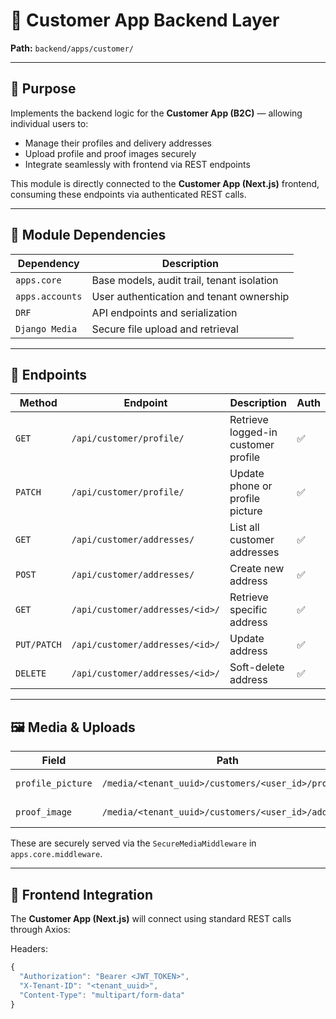 # 🚚 Customer App Backend Layer

**Path:** `backend/apps/customer/`

---

## 🎯 Purpose

Implements the backend logic for the **Customer App (B2C)** — allowing individual users to:
- Manage their profiles and delivery addresses
- Upload profile and proof images securely
- Integrate seamlessly with frontend via REST endpoints

This module is directly connected to the **Customer App (Next.js)** frontend, consuming these endpoints via authenticated REST calls.

---

## 🧩 Module Dependencies

| Dependency | Description |
|-------------|--------------|
| `apps.core` | Base models, audit trail, tenant isolation |
| `apps.accounts` | User authentication and tenant ownership |
| `DRF` | API endpoints and serialization |
| `Django Media` | Secure file upload and retrieval |

---

## 🧱 Endpoints

| Method | Endpoint | Description | Auth |
|--------|-----------|--------------|------|
| `GET` | `/api/customer/profile/` | Retrieve logged-in customer profile | ✅ |
| `PATCH` | `/api/customer/profile/` | Update phone or profile picture | ✅ |
| `GET` | `/api/customer/addresses/` | List all customer addresses | ✅ |
| `POST` | `/api/customer/addresses/` | Create new address | ✅ |
| `GET` | `/api/customer/addresses/<id>/` | Retrieve specific address | ✅ |
| `PUT/PATCH` | `/api/customer/addresses/<id>/` | Update address | ✅ |
| `DELETE` | `/api/customer/addresses/<id>/` | Soft-delete address | ✅ |

---

## 🖼️ Media & Uploads

| Field | Path | Example |
|--------|------|----------|
| `profile_picture` | `/media/<tenant_uuid>/customers/<user_id>/profile/` | Profile images |
| `proof_image` | `/media/<tenant_uuid>/customers/<user_id>/address/` | Address verification |

These are securely served via the `SecureMediaMiddleware` in `apps.core.middleware`.

---

## 🔗 Frontend Integration

The **Customer App (Next.js)** will connect using standard REST calls through Axios:

Headers:
```js
{
  "Authorization": "Bearer <JWT_TOKEN>",
  "X-Tenant-ID": "<tenant_uuid>",
  "Content-Type": "multipart/form-data"
}
